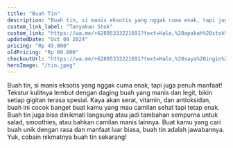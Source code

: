 ```yaml
---
title: "Buah Tin"
description: "Buah tin, si manis eksotis yang nggak cuma enak, tapi juga penuh manfaat! Tekstur kulitnya lembut dengan daging buah yang manis dan legit."
custom_link_label: "Tanyakan Stok"
custom_link: "https://wa.me/+62895333221691?text=Halo,%20apakah%20stok%20untuk%20anggur%20mewah%20masih%20tersedia?"
updatedDate: "Oct 09 2024"
pricing: "Rp 45.000"
oldPricing: "Rp 60.000"
checkoutUrl: "https://wa.me/+62895333221691?text=Halo,%20saya%20ingin%20membeli%20produk%20buah%20tin"
heroImage: "/tin.jpeg"
---
```


Buah tin, si manis eksotis yang nggak cuma enak, tapi juga penuh manfaat! Tekstur kulitnya lembut dengan daging buah yang manis dan legit, bikin setiap gigitan terasa spesial. Kaya akan serat, vitamin, dan antioksidan, buah ini cocok banget buat kamu yang mau camilan sehat tapi tetap enak. Buah tin juga bisa dinikmati langsung atau jadi tambahan sempurna untuk salad, smoothies, atau bahkan camilan manis lainnya. Buat kamu yang cari buah unik dengan rasa dan manfaat luar biasa, buah tin adalah jawabannya. Yuk, cobain nikmatnya buah tin sekarang!
